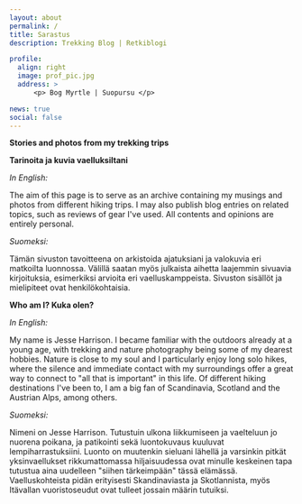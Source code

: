 ```yaml
---
layout: about
permalink: /
title: Sarastus
description: Trekking Blog | Retkiblogi

profile:
  align: right
  image: prof_pic.jpg
  address: >
      <p> Bog Myrtle | Suopursu </p>

news: true
social: false
---
```


**Stories and photos from my trekking trips**

**Tarinoita ja kuvia vaelluksiltani**

_In English:_

The aim of this page is to serve as an archive containing my musings and photos from different hiking trips. I may also publish blog entries on related topics, such as reviews of gear I've used. All contents and opinions are entirely personal.

_Suomeksi:_

Tämän sivuston tavoitteena on arkistoida ajatuksiani ja valokuvia eri matkoilta luonnossa. Välillä saatan myös julkaista aihetta laajemmin sivuavia kirjoituksia, esimerkiksi arvioita eri vaelluskamppeista. Sivuston sisällöt ja mielipiteet ovat henkilökohtaisia.

**Who am I? Kuka olen?**

_In English:_

My name is Jesse Harrison. I became familiar with the outdoors already at a young age, with trekking and nature photography being some of my dearest hobbies. Nature is close to my soul and I particularly enjoy long solo hikes, where the silence and immediate contact with my surroundings offer a great way to connect to "all that is important" in this life. Of different hiking destinations I've been to, I am a big fan of Scandinavia, Scotland and the Austrian Alps, among others.

_Suomeksi:_

Nimeni on Jesse Harrison. Tutustuin ulkona liikkumiseen ja vaelteluun jo nuorena poikana, ja patikointi sekä luontokuvaus kuuluvat lempiharrastuksiini. Luonto on muutenkin sieluani lähellä ja varsinkin pitkät yksinvaellukset rikkumattomassa hiljaisuudessa ovat minulle keskeinen tapa tutustua aina uudelleen "siihen tärkeimpään" tässä elämässä. Vaelluskohteista pidän erityisesti Skandinaviasta ja Skotlannista, myös Itävallan vuoristoseudut ovat tulleet jossain määrin tutuiksi.